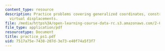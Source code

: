 ```yaml
---
content_type: resource
description: Practice problems covering generalized coordinates, constraints, and
  virtual displacements.
file: /media/https%3A/open-learning-course-data-rc.s3.amazonaws.com/2-032-dynamics-fall-2004/7517a75e7438207d3e73e40f74a5f3f7_practice_ps1.pdf
file_type: application/pdf
resourcetype: Document
title: practice_ps1.pdf
uid: 7517a75e-7438-207d-3e73-e40f74a5f3f7
---
```

